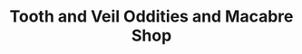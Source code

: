 ---
title: "Tooth and Veil Oddities and Macabre Shop"
url: /el-paso/tooth-and-veil-oddities-and-macabre-shop/
shop: Andenken
---